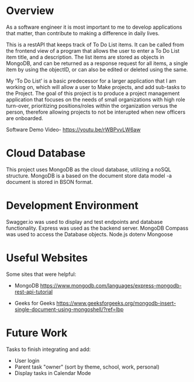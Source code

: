 # Overview

As a software engineer it is most important to me to develop applications that matter, than contribute to making a difference in daily lives.

This is a restAPI that keeps track of To Do List items. It can be called from the frontend view of a program that allows the user to enter a To Do List item title, and a description. The list items are stored as objects in MongoDB, and can be returned as a response request for all items, a single item by using the objectID, or can also be edited or deleted using the same.

My 'To Do List' is a basic predecessor for a larger application that I am working on, which will allow a user to Make projects, and add sub-tasks to the Project. The goal of this project is to produce a project management application that focuses on the needs of small organizations with high role turn-over, prioritizing positions/roles within the organization versus the person, therefore allowing projects to not be interupted when new officers are onboarded.

Software Demo Video- https://youtu.be/rWBPvvLW6aw

# Cloud Database

This project uses MongoDB as the cloud database, utilizing a noSQL structure. MongoDB is a based on the document store data model -a document is stored in BSON format.

# Development Environment

Swagger.io was used to display and test endpoints and database functionality.
Express was used as the backend server.
MongoDB Compass was used to access the Database objects.
Node.js
dotenv
Mongoose

# Useful Websites

Some sites that were helpful:

- MongoDB https://www.mongodb.com/languages/express-mongodb-rest-api-tutorial

- Geeks for Geeks https://www.geeksforgeeks.org/mongodb-insert-single-document-using-mongoshell/?ref=lbp

# Future Work

Tasks to finish integrating and add:

- User login
- Parent task "owner" (sort by theme, school, work, personal)
- Display tasks in Calendar Mode
